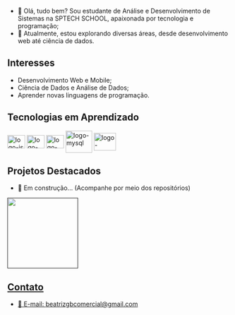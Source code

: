 - 👋 Olá, tudo bem? Sou estudante de Análise e Desenvolvimento de Sistemas na SPTECH SCHOOL, apaixonada por tecnologia e programação;
- 👀 Atualmente, estou explorando diversas áreas, desde desenvolvimento web até ciência de dados.

## Interesses
- Desenvolvimento Web e Mobile;
- Ciência de Dados e Análise de Dados;
- Aprender novas linguagens de programação.
  
## Tecnologias em Aprendizado

<div style="display: inline-block">
  <img align="center" alt="logo-js" height="30" width="40" src="https://cdn.jsdelivr.net/gh/devicons/devicon/icons/javascript/javascript-original.svg" title="Logo Javascript">
  <img align="center" alt="logo-html" height="30" width="40" src="https://cdn.jsdelivr.net/gh/devicons/devicon/icons/html5/html5-original.svg" title="Logo HTML5">
  <img align="center" alt="logo-css" height="30" width="40" src="https://cdn.jsdelivr.net/gh/devicons/devicon/icons/css3/css3-original.svg" title="Logo CSS3">
  <img align="center" alt="logo-mysql" height="50" width="60" src="https://www.vectorlogo.zone/logos/mysql/mysql-ar21.svg" title="Logo MySQL">
  <img align="center" alt="logo-github" height="40" width="50" src="https://www.vectorlogo.zone/logos/github/github-icon.svg" title="Logo GitHub">
 </div><br>

 ## Projetos Destacados

- 🌱 Em construção... (Acompanhe por meio dos repositórios)

<div>
  <a href="">
  <img height="160em" src="https://github-readme-stats.vercel.app/api?username=beatrizgbrandao&show_icons=true&theme=radical">
</div>

## Contato

- 📧 E-mail: beatrizgbcomercial@gmail.com
<!-- - 💼 LinkedIn: [Seu Perfil](https://www.linkedin.com/in/seuperfil)! -->
